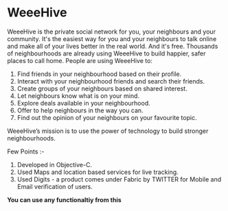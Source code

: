 # WeeeHive

WeeeHive is the private social network for you, your neighbours and your community. It's the easiest way for you and your neighbours to talk online and make all of your lives better in the real world. And it's free.
Thousands of neighbourhoods are already using WeeeHive to build happier, safer places to call home.
People are using WeeeHive to:

1. Find friends in your neighbourhood based on their profile.
2. Interact with your neighbourhood friends and search their friends.
3. Create groups of your neighbours based on shared interest.
4. Let neighbours know what is on your mind.
5. Explore deals available in your neighbourhood.
6. Offer to help neighbours in the way you can.
7. Find out the opinion of your neighbours on your favourite topic.

WeeeHive’s mission is to use the power of technology to build stronger neighbourhoods.

Few Points :-
1. Developed in Objective-C.
2. Used Maps and location based services for live tracking.
3. Used Digits - a product comes under Fabric by TWITTER for Mobile and Email verification of users.


**You can use any functionaltiy from this**
